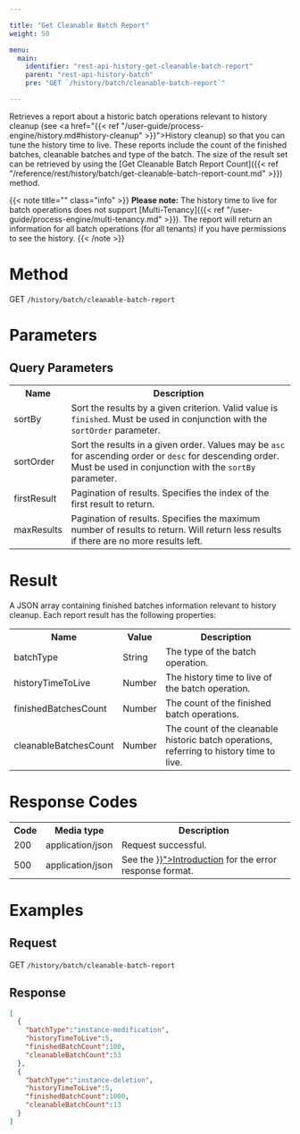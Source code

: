 ```yaml
---

title: "Get Cleanable Batch Report"
weight: 50

menu:
  main:
    identifier: "rest-api-history-get-cleanable-batch-report"
    parent: "rest-api-history-batch"
    pre: "GET `/history/batch/cleanable-batch-report`"

---
```


Retrieves a report about a historic batch operations relevant to history cleanup (see <a href="{{< ref "/user-guide/process-engine/history.md#history-cleanup" >}}">History cleanup</a>) so that you can tune the history time to live.
These reports include the count of the finished batches, cleanable batches and type of the batch.
The size of the result set can be retrieved by using the [Get Cleanable Batch Report Count]({{< ref "/reference/rest/history/batch/get-cleanable-batch-report-count.md" >}}) method.

{{< note title="" class="info" >}}
  **Please note:**
  The history time to live for batch operations does not support [Multi-Tenancy]({{< ref "/user-guide/process-engine/multi-tenancy.md" >}}).
The report will return an information for all batch operations (for all tenants) if you have permissions to see the history.
{{< /note >}}

# Method

GET `/history/batch/cleanable-batch-report`

# Parameters

## Query Parameters

<table class="table table-striped">
  <tr>
    <th>Name</th>
    <th>Description</th>
  </tr>
  <tr>
    <td>sortBy</td>
    <td>Sort the results by a given criterion. Valid value is <code>finished</code>.
    Must be used in conjunction with the <code>sortOrder</code> parameter.</td>
  </tr>
  <tr>
    <td>sortOrder</td>
    <td>Sort the results in a given order. Values may be <code>asc</code> for ascending order or <code>desc</code> for descending order.
    Must be used in conjunction with the <code>sortBy</code> parameter.</td>
  </tr>
  <tr>
    <td>firstResult</td>
    <td>Pagination of results. Specifies the index of the first result to return.</td>
  </tr>
  <tr>
    <td>maxResults</td>
    <td>Pagination of results. Specifies the maximum number of results to return. Will return less results if there are no more results left.</td>
  </tr>
</table>


# Result

A JSON array containing finished batches information relevant to history cleanup. Each report result has the following properties:

<table class="table table-striped">
  <tr>
    <th>Name</th>
    <th>Value</th>
    <th>Description</th>
  </tr>
  <tr>
    <td>batchType</td>
    <td>String</td>
    <td>The type of the batch operation.</td>
  </tr>
  <tr>
    <td>historyTimeToLive</td>
    <td>Number</td>
    <td>The history time to live of the batch operation.</td>
  </tr>
  <tr>
    <td>finishedBatchesCount</td>
    <td>Number</td>
    <td>The count of the finished batch operations.</td>
  </tr>
  <tr>
    <td>cleanableBatchesCount</td>
    <td>Number</td>
    <td>The count of the cleanable historic batch operations, referring to history time to live.</td>
  </tr>
</table>


# Response Codes

<table class="table table-striped">
  <tr>
    <th>Code</th>
    <th>Media type</th>
    <th>Description</th>
  </tr>
  <tr>
    <td>200</td>
    <td>application/json</td>
    <td>Request successful.</td>
  </tr>
  <tr>
    <td>500</td>
    <td>application/json</td>
    <td>See the <a href="{{< ref "/reference/rest/overview/_index.md#error-handling" >}}">Introduction</a> for the error response format.</td>
  </tr>
</table>

# Examples

## Request

GET `/history/batch/cleanable-batch-report`

## Response

```json
[
  {
    "batchType":"instance-modification",
    "historyTimeToLive":5,
    "finishedBatchCount":100,
    "cleanableBatchCount":53
  },
  {
    "batchType":"instance-deletion",
    "historyTimeToLive":5,
    "finishedBatchCount":1000,
    "cleanableBatchCount":13
  }
]
```
